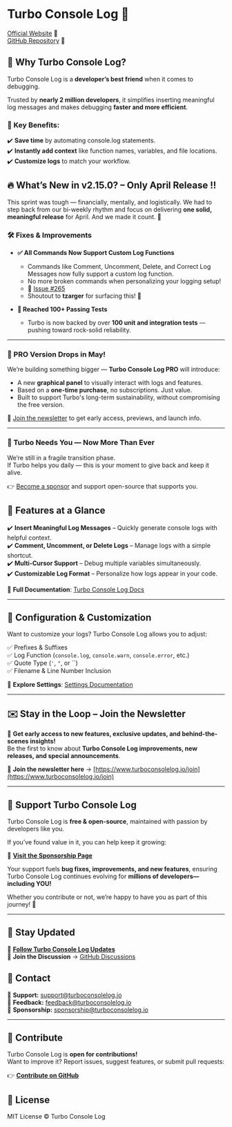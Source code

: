 # Turbo Console Log 🚀

[Official Website](https://www.turboconsolelog.io) 🎨  
[GitHub Repository](https://github.com/Chakroun-Anas/turbo-console-log) 📝

## 🌟 Why Turbo Console Log?

Turbo Console Log is a **developer’s best friend** when it comes to debugging.

Trusted by **nearly 2 million developers**, it simplifies inserting meaningful log messages and makes debugging **faster and more efficient**.

### **🚀 Key Benefits:**

✔️ **Save time** by automating console.log statements.  
✔️ **Instantly add context** like function names, variables, and file locations.  
✔️ **Customize logs** to match your workflow.

## 🔥 What’s New in v2.15.0? – Only April Release ‼️

This sprint was tough — financially, mentally, and logistically. We had to step back from our bi-weekly rhythm and focus on delivering **one solid, meaningful release** for April. And we made it count. 💪

### 🛠️ Fixes & Improvements

- **✅ All Commands Now Support Custom Log Functions**

  - Commands like Comment, Uncomment, Delete, and Correct Log Messages now fully support a custom log function.
  - No more broken commands when personalizing your logging setup!
  - 📌 [Issue #265](https://github.com/Chakroun-Anas/turbo-console-log/issues/265)
  - Shoutout to **tzarger** for surfacing this! 👏

- **🔢 Reached 100+ Passing Tests**
  - Turbo is now backed by over **100 unit and integration tests** — pushing toward rock-solid reliability.

---

### 🧠 PRO Version Drops in May!

We’re building something bigger — **Turbo Console Log PRO** will introduce:

- A new **graphical panel** to visually interact with logs and features.
- Based on a **one-time purchase**, no subscriptions. Just value.
- Built to support Turbo's long-term sustainability, without compromising the free version.

💌 [Join the newsletter](https://www.turboconsolelog.io/join) to get early access, previews, and launch info.

---

### 💸 Turbo Needs You — Now More Than Ever

We’re still in a fragile transition phase.  
If Turbo helps you daily — this is your moment to give back and keep it alive.

👉 [Become a sponsor](https://www.turboconsolelog.io/sponsorship) and support open-source that supports you.

## 🚀 Features at a Glance

✔️ **Insert Meaningful Log Messages** – Quickly generate console logs with helpful context.  
✔️ **Comment, Uncomment, or Delete Logs** – Manage logs with a simple shortcut.  
✔️ **Multi-Cursor Support** – Debug multiple variables simultaneously.  
✔️ **Customizable Log Format** – Personalize how logs appear in your code.

📖 **Full Documentation**: [Turbo Console Log Docs](https://www.turboconsolelog.io/documentation/features)

---

## 🔧 Configuration & Customization

Want to customize your logs? Turbo Console Log allows you to adjust:

✅ Prefixes & Suffixes  
✅ Log Function (`console.log`, `console.warn`, `console.error`, etc.)  
✅ Quote Type (`'`, `"`, or \``)  
✅ Filename & Line Number Inclusion

📖 **Explore Settings**: [Settings Documentation](https://www.turboconsolelog.io/documentation/settings)

---

## ✉️ Stay in the Loop – Join the Newsletter

🚀 **Get early access to new features, exclusive updates, and behind-the-scenes insights!**  
Be the first to know about **Turbo Console Log improvements, new releases, and special announcements**.

📩 **Join the newsletter here** → [https://www.turboconsolelog.io/join](https://www.turboconsolelog.io/join)

---

## 💙 Support Turbo Console Log

Turbo Console Log is **free & open-source**, maintained with passion by developers like you.

If you’ve found value in it, you can help keep it growing:

🔗 **[Visit the Sponsorship Page](https://www.turboconsolelog.io/sponsorship)**

Your support fuels **bug fixes, improvements, and new features**, ensuring Turbo Console Log continues evolving for **millions of developers—including YOU!**

Whether you contribute or not, we’re happy to have you as part of this journey! 🚀

---

## 📢 Stay Updated

🔗 **[Follow Turbo Console Log Updates](https://www.turboconsolelog.io/articles)**  
💬 **Join the Discussion** → [GitHub Discussions](https://github.com/Chakroun-Anas/turbo-console-log/discussions)

## 📧 Contact

📩 **Support:** [support@turboconsolelog.io](mailto:support@turboconsolelog.io)  
📩 **Feedback:** [feedback@turboconsolelog.io](mailto:feedback@turboconsolelog.io)  
📩 **Sponsorship:** [sponsorship@turboconsolelog.io](mailto:sponsorship@turboconsolelog.io)

---

## 🎯 Contribute

Turbo Console Log is **open for contributions!**  
Want to improve it? Report issues, suggest features, or submit pull requests:

👉 **[Contribute on GitHub](https://github.com/Chakroun-Anas/turbo-console-log)**

## 📜 License

MIT License &copy; Turbo Console Log
